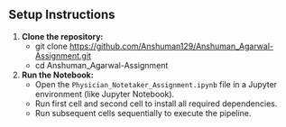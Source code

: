 ## Setup Instructions

1.  **Clone the repository:**
    * git clone https://github.com/Anshuman129/Anshuman_Agarwal-Assignment.git
    * cd Anshuman_Agarwal-Assignment
2.  **Run the Notebook:**
    * Open the `Physician_Notetaker_Assignment.ipynb` file in a Jupyter environment (like Jupyter Notebook).
    * Run first cell and second cell to install all required dependencies.
    * Run subsequent cells sequentially to execute the pipeline.
